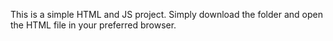 This is a simple HTML and JS project. Simply download the folder and open the HTML file in your preferred browser.
